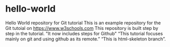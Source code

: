 # hello-world
Hello World repository for Git tutorial
This is an example repository for the Git tutoial on
https://www.w3schools.com
This repository is built step by step in the tutorial.
"It now includes steps for Github"
“This tutorial focuses mainly on git and using github as its remote.”
“This is html-skeleton branch”.
